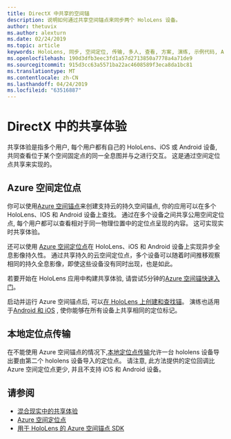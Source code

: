 ```yaml
---
title: DirectX 中共享的空间锚
description: 说明如何通过共享空间锚点来同步两个 HoloLens 设备。
author: thetuvix
ms.author: alexturn
ms.date: 02/24/2019
ms.topic: article
keywords: HoloLens, 同步, 空间定位, 传输, 多人, 查看, 方案, 演练, 示例代码, Azure, Azure 空间锚, ASA
ms.openlocfilehash: 190d3dfb3eec3fd1a57d2713850a7778a4a71de9
ms.sourcegitcommit: 915d3cc63a5571ba22ac4608589f3eca8da1bc81
ms.translationtype: MT
ms.contentlocale: zh-CN
ms.lasthandoff: 04/24/2019
ms.locfileid: "63516887"
---
```

# <a name="shared-experiences-in-directx"></a>DirectX 中的共享体验

共享体验是指多个用户, 每个用户都有自己的 HoloLens、iOS 或 Android 设备, 共同查看位于某个空间固定点的同一全息图并与之进行交互。 这是通过空间定位点共享来实现的。

## <a name="azure-spatial-anchors"></a>Azure 空间定位点

你可以使用<a href="https://docs.microsoft.com/azure/spatial-anchors/overview" target="_blank">Azure 空间锚点</a>来创建支持云的持久空间锚点, 你的应用可以在多个 HoloLens、IOS 和 Android 设备上查找。  通过在多个设备之间共享公用空间定位点, 每个用户都可以查看相对于同一物理位置中的定位点呈现的内容。  这可实现实时共享体验。

还可以使用 <a href="https://docs.microsoft.com/azure/spatial-anchors/overview" target="_blank">Azure 空间定位点</a>在 HoloLens、iOS 和 Android 设备上实现异步全息影像持久性。  通过共享持久的云空间定位点，多个设备可以随着时间推移观察相同的持久全息影像，即使这些设备没有同时出现，也是如此。

若要开始在 HoloLens 应用中构建共享体验, 请尝试5分钟的<a href="https://docs.microsoft.com/azure/spatial-anchors/quickstarts/get-started-hololens" target="_blank">Azure 空间锚快速入门</a>。

启动并运行 Azure 空间锚点后, 可以<a href="https://docs.microsoft.com/azure/spatial-anchors/concepts/create-locate-anchors-cpp-winrt" target="_blank">在 HoloLens 上创建和查找锚</a>。  演练也适用于<a href="https://docs.microsoft.com/azure/spatial-anchors/create-locate-anchors-overview" target="_blank">Android 和 iOS</a> , 使你能够在所有设备上共享相同的定位标记。

## <a name="local-anchor-transfers"></a>本地定位点传输

在不能使用 Azure 空间锚点的情况下,[本地定位点传输](local-anchor-transfers-in-directx.md)允许一台 hololens 设备导出要由第二个 hololens 设备导入的定位点。  请注意, 此方法提供的定位回调比 Azure 空间定位点更少, 并且不支持 iOS 和 Android 设备。

## <a name="see-also"></a>请参阅
* [混合现实中的共享体验](shared-experiences-in-mixed-reality.md)
* <a href="https://docs.microsoft.com/azure/spatial-anchors" target="_blank">Azure 空间定位点</a>
* <a href="https://docs.microsoft.com/cpp/api/spatial-anchors/winrt/" target="_blank">用于 HoloLens 的 Azure 空间锚点 SDK</a>